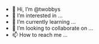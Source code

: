 - 👋 Hi, I’m @twobbys
- 👀 I’m interested in ...
- 🌱 I’m currently learning ...
- 💞️ I’m looking to collaborate on ...
- 📫 How to reach me ...

<!---
twobbys/twobbys is a ✨ special ✨ repository because its `README.md` (this file) appears on your GitHub profile.
You can click the Preview link to take a look at your changes.
--->
